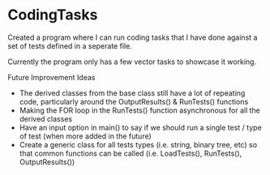 # CodingTasks
Created a program where I can run coding tasks that I have done against a set of tests defined in a seperate file.

Currently the program only has a few vector tasks to showcase it working.

Future Improvement Ideas
- The derived classes from the base class still have a lot of repeating code, particularly around the OutputResults() & RunTests() functions
- Making the FOR loop in the RunTests() function asynchronous for all the derived classes
- Have an input option in main() to say if we should run a single test / type of test (when more added in the future)
- Create a generic class for all tests types (i.e. string, binary tree, etc) so that common functions can be called (i.e. LoadTests(), RunTests(), OutputResults())
